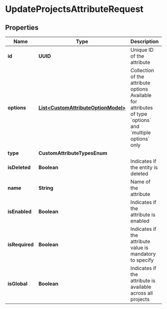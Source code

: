 

# UpdateProjectsAttributeRequest


## Properties

| Name | Type | Description | Notes |
|------------ | ------------- | ------------- | -------------|
|**id** | **UUID** | Unique ID of the attribute |  |
|**options** | [**List&lt;CustomAttributeOptionModel&gt;**](CustomAttributeOptionModel.md) | Collection of the attribute options     Available for attributes of type &#x60;options&#x60; and &#x60;multiple options&#x60; only |  [optional] |
|**type** | **CustomAttributeTypesEnum** |  |  |
|**isDeleted** | **Boolean** | Indicates if the entity is deleted |  |
|**name** | **String** | Name of the attribute |  |
|**isEnabled** | **Boolean** | Indicates if the attribute is enabled |  |
|**isRequired** | **Boolean** | Indicates if the attribute value is mandatory to specify |  |
|**isGlobal** | **Boolean** | Indicates if the attribute is available across all projects |  |



